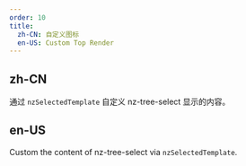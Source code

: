```yaml
---
order: 10
title:
  zh-CN: 自定义图标
  en-US: Custom Top Render
---
```


## zh-CN

通过 `nzSelectedTemplate` 自定义 nz-tree-select 显示的内容。

## en-US

Custom the content of nz-tree-select via `nzSelectedTemplate`.